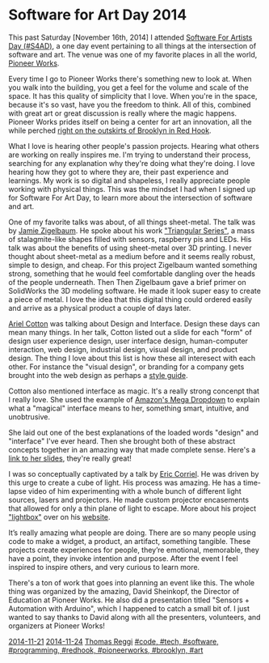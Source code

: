 # Software for Art Day 2014

This past Saturday [November 16th, 2014] I attended [Software For Artists Day (#S4AD)](softwareforartistsday.com), a one day event pertaining to all things at the intersection of software and art. The venue was one of my favorite places in all the world, [Pioneer Works](http://pioneerworks.org/). 

Every time I go to Pioneer Works there's something new to look at. When you walk into the building, you get a feel for the volume and scale of the space. It has this quality of simplicity that I love. When you're in the space, because it's so vast, have you the freedom to think. All of this, combined with great art or great discussion is really where the magic happens. Pioneer Works prides itself on being a center for art an innovation, all the while perched [right on the outskirts of Brooklyn in Red Hook](https://www.google.com/maps/place/Pioneer+Works/@40.679158,-74.012228,17z/data=!3m1!4b1!4m2!3m1!1s0x89c25a8a1abfdfb9:0xc48631e0fdda4d1c).

What I love is hearing other people's passion projects. Hearing what others are working on really inspires me. I'm trying to understand their process, searching for any explanation why they're doing what they're doing. I love hearing how they got to where they are, their past experience and learnings. My work is so digital and shapeless, I really appreciate people working with physical things. This was the mindset I had when I signed up for Software For Art Day, to learn more about the intersection of software and art.

One of my favorite talks was about, of all things sheet-metal. The talk was by [Jamie Zigelbaum](https://twitter.com/jamiezigelbaum). He spoke about his work ["Triangular Series"](http://www.jamiezigelbaum.com/#/triangular-series/), a mass of stalagmite-like shapes filled with sensors, raspberry pis and LEDs. His talk was about the benefits of using sheet-metal over 3D printing. I never thought about sheet-metal as a medium before and it seems really robust, simple to design, and cheap. For this project Zigelbaum wanted something strong, something that he would feel comfortable dangling over the heads of the people underneath. Then Then Zigelbaum gave a brief primer on SolidWorks the 3D modeling software. He made it look super easy to create a piece of metal. I love the idea that this digital thing could ordered easily and arrive as a physical product a couple of days later.

[Ariel Cotton](https://twitter.com/ericcorriel) was talking about Design and Interface. Design these days can mean many things. In her talk, Cotton listed out a slide for each "form" of design user experience design, user interface design, human-computer interaction, web design, industrial design, visual design, and product design. The thing I love about this list is how these all interesect with each other. For instance the "visual design", or branding for a company gets brought into the web design as perhaps a [style guide](http://en.wikipedia.org/wiki/Style_guide).

Cotton also mentioned interface as magic. It's a really strong concenpt that I really love. She used the example of [Amazon's Mega Dropdown](http://bjk5.com/post/44698559168/breaking-down-amazons-mega-dropdown) to explain what a "magical" interface means to her, something smart, intuitive, and unobtrusive.

She laid out one of the best explanations of the loaded words "design" and "interface" I've ever heard. Then she brought both of these abstract concepts together in an amazing way that made complete sense. Here's a [link to her slides](http://www.slideshare.net/argoncobalt/physical-interaction-design?qid=a3a576bf-974a-4ed7-8135-adf3e8813fbe&v=qf1&b=&from_search=1), they're really great!

I was so conceptually captivated by a talk by [Eric Corriel](https://twitter.com/ericcorriel). He was driven by this urge to create a cube of light. His process was amazing. He has a time-lapse video of him experimenting with a whole bunch of different light sources, lasers and projectors. He made custom projector encasements that allowed for only a thin plane of light to escape. More about his project ["lightbox"](http://www.ericcorriel.com/art/lightbox/) over on his [website](http://www.ericcorriel.com).

It’s really amazing what people are doing. There are so many people using code to make a widget, a product, an artifact, something tangible. These projects create experiences for people, they’re emotional, memorable, they have a point, they invoke intention and purpose. After the event I feel inspired to inspire others, and very curious to learn more.

There's a ton of work that goes into planning an event like this. The whole thing was organized by the amazing, David Sheinkopf, the Director of Education at Pioneer Works. He also did a presentation titled "Sensors + Automation with Arduino", which I happened to catch a small bit of. I just wanted to say thanks to David along with all the presenters, volunteers, and organizers at Pioneer Works!

[2014-11-21](#date)
[2014-11-24](#date)
[Thomas Reggi](#author)
[#code, #tech, #software, #programming, #redhook, #pioneerworks, #brooklyn, #art](#tags)

